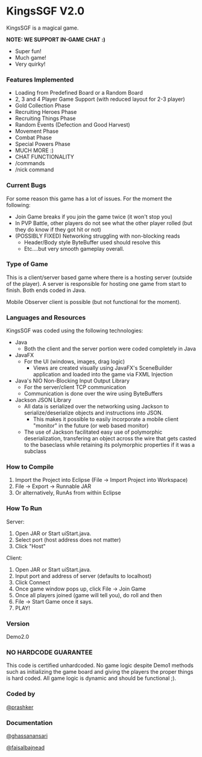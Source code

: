 KingsSGF V2.0
=========

KingsSGF is a magical game.

__NOTE: WE SUPPORT IN-GAME CHAT :)__

  - Super fun!
  - Much game!
  - Very quirky!
  
### Features Implemented
  * Loading from Predefined Board or a Random Board
  * 2, 3 and 4 Player Game Support (with reduced layout for 2-3 player)
  * Gold Collection Phase
  * Recruiting Heroes Phase
  * Recruiting Things Phase
  * Random Events (Defection and Good Harvest)
  * Movement Phase
  * Combat Phase
  * Special Powers Phase
  * MUCH MORE :)
  * CHAT FUNCTIONALITY
  * /commands
  * /nick command

### Current Bugs

For some reason this game has a lot of issues. For the moment the following:
  * Join Game breaks if you join the game twice (it won't stop you)
  * In PVP Battle, other players do not see what the other player rolled (but they do know if they got hit or not)
  * (POSSIBLY FIXED) Networking struggling with non-blocking reads
    * Header/Body style ByteBuffer used should resolve this
    * Etc....but very smooth gameplay overall.

### Type of Game
This is a client/server based game where there is a hosting server (outside of the player). A server is responsible for hosting one game from start to finish. Both ends coded in Java.

Mobile Observer client is possible (but not functional for the moment).

### Languages and Resources
KingsSGF was coded using the following technologies:
  * Java
    * Both the client and the server portion were coded completely in Java
  * JavaFX
    * For the UI (windows, images, drag logic)
      * Views are created visually using JavaFX's SceneBuilder application and loaded into the game via FXML Injection
  * Java's NIO Non-Blocking Input Output Library
    * For the server/client TCP communication
    * Communication is done over the wire using ByteBuffers
  * Jackson JSON Library
    * All data is serialized over the networking using Jackson to serialize/deserialize objects and instructions into JSON.
      * This makes it possible to easily incorporate a mobile client "monitor" in the future (or web based monitor)
    * The use of Jackson facilitated easy use of polymorphic deserialization, transfering an object across the wire that gets casted to the baseclass while retaining its polymorphic properties if it was a subclass

### How to Compile
  1. Import the Project into Eclipse (File -> Import Project into Workspace)
  2. File -> Export -> Runnable JAR
  3. Or alternatively, RunAs from within Eclipse
  
### How To Run
Server:

  1. Open JAR or Start uiStart.java.
  2. Select port (host address does not matter)
  3. Click "Host"
  
Client:

  1. Open JAR or Start uiStart.java.
  2. Input port and address of server (defaults to localhost)
  3. Click Connect
  4. Once game window pops up, click File -> Join Game
  5. Once all players joined (game will tell you), do roll and then
  6. File -> Start Game once it says.
  7. PLAY!

### Version
Demo2.0

### NO HARDCODE GUARANTEE
This code is certified unhardcoded. No game logic despite Demo1 methods such as initializing the game board and giving the players the proper things is hard coded. All game logic is dynamic and should be functional ;).

### Coded by
[@prashker](http://prashker.net)

### Documentation
[@ghassanansari](https://github.com/ghassanansari)

[@faisalbajnead](https://github.com/faisalbajnead)

    